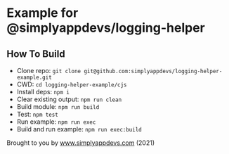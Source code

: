 # Example for @simplyappdevs/logging-helper

## How To Build

* Clone repo: `git clone git@github.com:simplyappdevs/logging-helper-example.git`
* CWD: `cd logging-helper-example/cjs`
* Install deps: `npm i`
* Clear existing output: `npm run clean`
* Build module: `npm run build`
* Test: `npm test`
* Run example: `npm run exec`
* Build and run example: `npm run exec:build`

Brought to you by www.simplyappdevs.com (2021)
